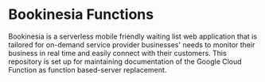 # Bookinesia Functions
Bookinesia is a serverless mobile friendly waiting list web application that is tailored for on-demand service provider businesses' needs to monitor their business in real time and easily connect with their customers. This repository is set up for maintaining documentation of the Google Cloud Function as function based-server replacement.
